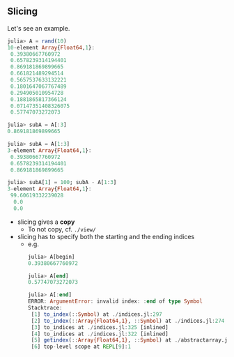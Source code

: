 

## Slicing
Let's see an example.
```julia
julia> A = rand(10)
10-element Array{Float64,1}:
 0.39380667760972
 0.6578239314194401
 0.869181869899665
 0.661821489294514
 0.5657537633132221
 0.1801647067767489
 0.294905010954728
 0.1881865817366124
 0.07147351408326075
 0.57747073272073

julia> subA = A[:3]
0.869181869899665

julia> subA = A[1:3]
3-element Array{Float64,1}:
 0.39380667760972
 0.6578239314194401
 0.869181869899665

julia> subA[1] = 100; subA - A[1:3] 
3-element Array{Float64,1}:
 99.60619332239028
  0.0
  0.0
```

- slicing gives a **copy**
  - To not copy, cf. `./view/`
- slicing has to specify both the starting and the ending indices
  - e.g.
    ```julia
    julia> A[begin]
    0.39380667760972
    
    julia> A[end]
    0.57747073272073
    
    julia> A[:end]
    ERROR: ArgumentError: invalid index: :end of type Symbol
    Stacktrace:
     [1] to_index(::Symbol) at ./indices.jl:297
     [2] to_index(::Array{Float64,1}, ::Symbol) at ./indices.jl:274
     [3] to_indices at ./indices.jl:325 [inlined]
     [4] to_indices at ./indices.jl:322 [inlined]
     [5] getindex(::Array{Float64,1}, ::Symbol) at ./abstractarray.jl:1060
     [6] top-level scope at REPL[9]:1
    ```




